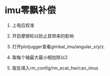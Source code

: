 # imu零飘补偿

1. 上电后校准

2. 开启摩擦轮以防止其带来的影响

3. 打开plotjugger查看gimbal_imu/angular_x/y/z.

4. 取每个轴最大最小相加除以2

5. 取反填入rm_config/rm_ecat_hw/can_imus


